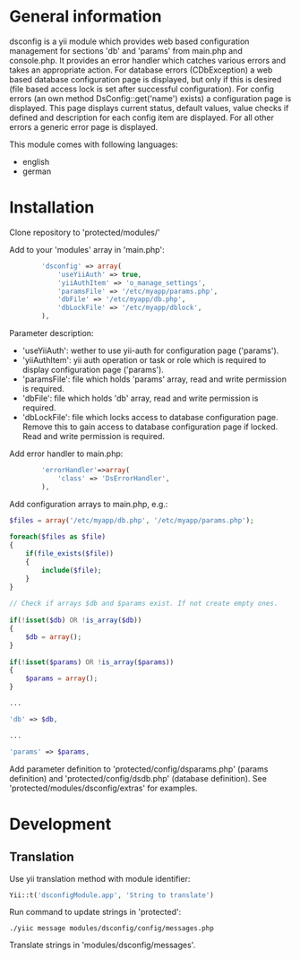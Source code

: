 # General information

dsconfig is a yii module which provides web based configuration management for sections 'db' and 'params' from main.php and console.php. It provides an error handler which catches various errors and takes an appropriate action. For database errors (CDbException) a web based database configuration page is displayed, but only if this is desired (file based access lock is set after successful configuration). For config errors (an own method DsConfig::get('name') exists) a configuration page is displayed. This page displays current status, default values, value checks if defined and description for each config item are displayed. For all other errors a generic error page is displayed.

This module comes with following languages:

* english
* german

# Installation

Clone repository to 'protected/modules/'

Add to your 'modules' array in 'main.php':

```php
        'dsconfig' => array(
            'useYiiAuth' => true,
            'yiiAuthItem' => 'o_manage_settings',
            'paramsFile' => '/etc/myapp/params.php',
            'dbFile' => '/etc/myapp/db.php',
            'dbLockFile' => '/etc/myapp/dblock',
        ),
```

Parameter description:

* 'useYiiAuth': wether to use yii-auth for configuration page ('params').
* 'yiiAuthItem': yii auth operation or task or role which is required to display configuration page ('params').
* 'paramsFile': file which holds 'params' array, read and write permission is required.
* 'dbFile': file which holds 'db' array, read and write permission is required.
* 'dbLockFile': file which locks access to database configuration page. Remove this to gain access to database configuration page if locked. Read and write permission is required.

Add error handler to main.php:

```php
        'errorHandler'=>array(
            'class' => 'DsErrorHandler',
        ),

```

Add configuration arrays to main.php, e.g.:

```php
$files = array('/etc/myapp/db.php', '/etc/myapp/params.php'); 
 
foreach($files as $file) 
{   
    if(file_exists($file)) 
    {  
        include($file); 
    } 
} 
 
// Check if arrays $db and $params exist. If not create empty ones. 
 
if(!isset($db) OR !is_array($db)) 
{ 
    $db = array(); 
} 
 
if(!isset($params) OR !is_array($params)) 
{ 
    $params = array(); 
} 

...

'db' => $db,

...

'params' => $params,

```

Add parameter definition to 'protected/config/dsparams.php' (params definition) and 'protected/config/dsdb.php' (database definition). See 'protected/modules/dsconfig/extras' for examples.

# Development

## Translation

Use yii translation method with module identifier:

```php
Yii::t('dsconfigModule.app', 'String to translate')
```

Run command to update strings in 'protected':

```
./yiic message modules/dsconfig/config/messages.php
```

Translate strings in 'modules/dsconfig/messages'.
